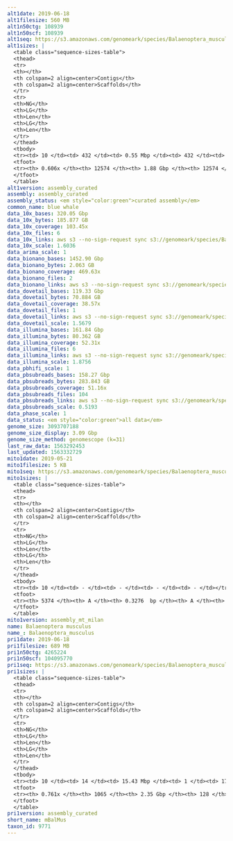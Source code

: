 ```yaml
---
alt1date: 2019-06-18
alt1filesize: 560 MB
alt1n50ctg: 108939
alt1n50scf: 108939
alt1seq: https://s3.amazonaws.com/genomeark/species/Balaenoptera_musculus/mBalMus1/assembly_curated/mBalMus1.alt.cur.20190618.fasta.gz
alt1sizes: |
  <table class="sequence-sizes-table">
  <thead>
  <tr>
  <th></th>
  <th colspan=2 align=center>Contigs</th>
  <th colspan=2 align=center>Scaffolds</th>
  </tr>
  <tr>
  <th>NG</th>
  <th>LG</th>
  <th>Len</th>
  <th>LG</th>
  <th>Len</th>
  </tr>
  </thead>
  <tbody>
  <tr><td> 10 </td><td> 432 </td><td> 0.55 Mbp </td><td> 432 </td><td> 0.55 Mbp </td></tr>  <tr><td> 20 </td><td> 1117 </td><td> 0.38 Mbp </td><td> 1117 </td><td> 0.38 Mbp </td></tr>  <tr><td> 30 </td><td> 2085 </td><td> 0.27 Mbp </td><td> 2085 </td><td> 0.27 Mbp </td></tr>  <tr><td> 40 </td><td> 3457 </td><td> 0.19 Mbp </td><td> 3457 </td><td> 0.19 Mbp </td></tr>  <tr style="background-color:#cccccc;"><td> 50 </td><td> 5600 </td><td> 0.11 Mbp </td><td> 5600 </td><td> 0.11 Mbp </td></tr>  <tr><td> 60 </td><td> 11274 </td><td> 21.72 Kbp </td><td> 11274 </td><td> 21.72 Kbp </td></tr>  <tr><td> 70 </td><td> - </td><td> - </td><td> - </td><td> - </td></tr>  <tr><td> 80 </td><td> - </td><td> - </td><td> - </td><td> - </td></tr>  <tr><td> 90 </td><td> - </td><td> - </td><td> - </td><td> - </td></tr>  <tr><td> 100 </td><td> - </td><td> - </td><td> - </td><td> - </td></tr>  </tbody>
  <tfoot>
  <tr><th> 0.606x </th><th> 12574 </th><th> 1.88 Gbp </th><th> 12574 </th><th> 1.88 Gbp </th></tr>
  </tfoot>
  </table>
alt1version: assembly_curated
assembly: assembly_curated
assembly_status: <em style="color:green">curated assembly</em>
common_name: blue whale
data_10x_bases: 320.05 Gbp
data_10x_bytes: 185.877 GB
data_10x_coverage: 103.45x
data_10x_files: 6
data_10x_links: aws s3 --no-sign-request sync s3://genomeark/species/Balaenoptera_musculus/mBalMus1/genomic_data/10x/ .<br>
data_10x_scale: 1.6036
data_arima_scale: 1
data_bionano_bases: 1452.90 Gbp
data_bionano_bytes: 2.063 GB
data_bionano_coverage: 469.63x
data_bionano_files: 2
data_bionano_links: aws s3 --no-sign-request sync s3://genomeark/species/Balaenoptera_musculus/mBalMus1/genomic_data/bionano/ .<br>
data_dovetail_bases: 119.33 Gbp
data_dovetail_bytes: 70.884 GB
data_dovetail_coverage: 38.57x
data_dovetail_files: 1
data_dovetail_links: aws s3 --no-sign-request sync s3://genomeark/species/Balaenoptera_musculus/mBalMus1/genomic_data/dovetail/ .<br>
data_dovetail_scale: 1.5679
data_illumina_bases: 161.84 Gbp
data_illumina_bytes: 80.362 GB
data_illumina_coverage: 52.31x
data_illumina_files: 6
data_illumina_links: aws s3 --no-sign-request sync s3://genomeark/species/Balaenoptera_musculus/mBalMus1/genomic_data/illumina/ .<br>
data_illumina_scale: 1.8756
data_pbhifi_scale: 1
data_pbsubreads_bases: 158.27 Gbp
data_pbsubreads_bytes: 283.843 GB
data_pbsubreads_coverage: 51.16x
data_pbsubreads_files: 104
data_pbsubreads_links: aws s3 --no-sign-request sync s3://genomeark/species/Balaenoptera_musculus/mBalMus1/genomic_data/pacbio/ . --exclude "*ccs.bam*"<br>
data_pbsubreads_scale: 0.5193
data_phase_scale: 1
data_status: <em style="color:green">all data</em>
genome_size: 3093707188
genome_size_display: 3.09 Gbp
genome_size_method: genomescope (k=31)
last_raw_data: 1563292453
last_updated: 1563332729
mito1date: 2019-05-21
mito1filesize: 5 KB
mito1seq: https://s3.amazonaws.com/genomeark/species/Balaenoptera_musculus/mBalMus1/assembly_mt_milan/mBalMus1.MT.20190521.fasta.gz
mito1sizes: |
  <table class="sequence-sizes-table">
  <thead>
  <tr>
  <th></th>
  <th colspan=2 align=center>Contigs</th>
  <th colspan=2 align=center>Scaffolds</th>
  </tr>
  <tr>
  <th>NG</th>
  <th>LG</th>
  <th>Len</th>
  <th>LG</th>
  <th>Len</th>
  </tr>
  </thead>
  <tbody>
  <tr><td> 10 </td><td> - </td><td> - </td><td> - </td><td> - </td></tr>  <tr><td> 20 </td><td> - </td><td> - </td><td> - </td><td> - </td></tr>  <tr><td> 30 </td><td> - </td><td> - </td><td> - </td><td> - </td></tr>  <tr><td> 40 </td><td> - </td><td> - </td><td> - </td><td> - </td></tr>  <tr style="background-color:#cccccc;"><td> 50 </td><td> - </td><td style="background-color:#ff8888;"> - </td><td> - </td><td style="background-color:#ff8888;"> - </td></tr>  <tr><td> 60 </td><td> - </td><td> - </td><td> - </td><td> - </td></tr>  <tr><td> 70 </td><td> - </td><td> - </td><td> - </td><td> - </td></tr>  <tr><td> 80 </td><td> - </td><td> - </td><td> - </td><td> - </td></tr>  <tr><td> 90 </td><td> - </td><td> - </td><td> - </td><td> - </td></tr>  <tr><td> 100 </td><td> - </td><td> - </td><td> - </td><td> - </td></tr>  </tbody>
  <tfoot>
  <tr><th> 5374 </th><th> A </th><th> 0.3276  bp </th><th> A </th><th> 0.3276  bp </th></tr>
  </tfoot>
  </table>
mito1version: assembly_mt_milan
name: Balaenoptera musculus
name_: Balaenoptera_musculus
pri1date: 2019-06-18
pri1filesize: 689 MB
pri1n50ctg: 4265224
pri1n50scf: 104095770
pri1seq: https://s3.amazonaws.com/genomeark/species/Balaenoptera_musculus/mBalMus1/assembly_curated/mBalMus1.pri.cur.20190618.fasta.gz
pri1sizes: |
  <table class="sequence-sizes-table">
  <thead>
  <tr>
  <th></th>
  <th colspan=2 align=center>Contigs</th>
  <th colspan=2 align=center>Scaffolds</th>
  </tr>
  <tr>
  <th>NG</th>
  <th>LG</th>
  <th>Len</th>
  <th>LG</th>
  <th>Len</th>
  </tr>
  </thead>
  <tbody>
  <tr><td> 10 </td><td> 14 </td><td> 15.43 Mbp </td><td> 1 </td><td> 176.07 Mbp </td></tr>  <tr><td> 20 </td><td> 38 </td><td> 10.90 Mbp </td><td> 3 </td><td> 145.22 Mbp </td></tr>  <tr><td> 30 </td><td> 72 </td><td> 7.82 Mbp </td><td> 5 </td><td> 131.76 Mbp </td></tr>  <tr><td> 40 </td><td> 120 </td><td> 5.66 Mbp </td><td> 8 </td><td> 110.47 Mbp </td></tr>  <tr style="background-color:#cccccc;"><td> 50 </td><td> 182 </td><td style="background-color:#88ff88;"> 4.27 Mbp </td><td> 11 </td><td style="background-color:#88ff88;"> 104.10 Mbp </td></tr>  <tr><td> 60 </td><td> 274 </td><td> 2.65 Mbp </td><td> 14 </td><td> 90.46 Mbp </td></tr>  <tr><td> 70 </td><td> 447 </td><td> 1.07 Mbp </td><td> 18 </td><td> 79.72 Mbp </td></tr>  <tr><td> 80 </td><td> - </td><td> - </td><td> - </td><td> - </td></tr>  <tr><td> 90 </td><td> - </td><td> - </td><td> - </td><td> - </td></tr>  <tr><td> 100 </td><td> - </td><td> - </td><td> - </td><td> - </td></tr>  </tbody>
  <tfoot>
  <tr><th> 0.761x </th><th> 1065 </th><th> 2.35 Gbp </th><th> 128 </th><th> 2.38 Gbp </th></tr>
  </tfoot>
  </table>
pri1version: assembly_curated
short_name: mBalMus
taxon_id: 9771
---
```

